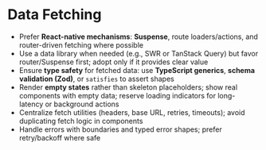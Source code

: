 # Data Fetching

- Prefer **React-native mechanisms**: **Suspense**, route loaders/actions, and router-driven fetching where possible
- Use a data library when needed (e.g., SWR or TanStack Query) but favor router/Suspense first; adopt only if it provides clear value
- Ensure **type safety** for fetched data: use **TypeScript generics**, **schema validation (Zod)**, or `satisfies` to assert shapes
- Render **empty states** rather than skeleton placeholders; show real components with empty data; reserve loading indicators for long-latency or background actions
- Centralize fetch utilities (headers, base URL, retries, timeouts); avoid duplicating fetch logic in components
- Handle errors with boundaries and typed error shapes; prefer retry/backoff where safe
